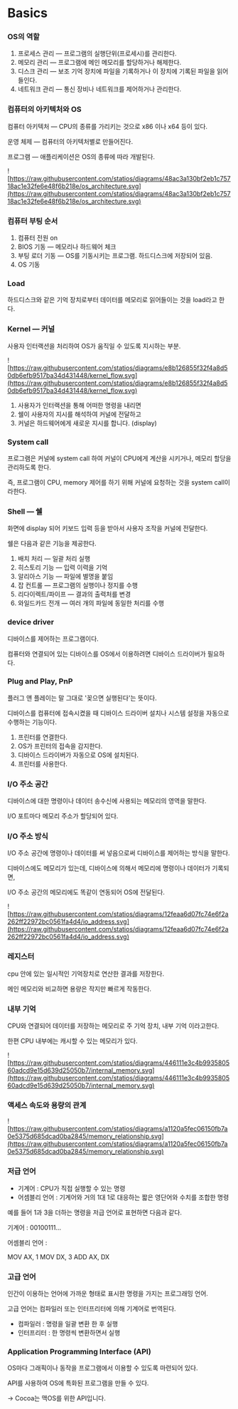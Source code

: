 # Basics

### OS의 역할

1. 프로세스 관리 — 프로그램의 실행단위(프로세시)를 관리한다.
2. 메모리 관리 — 프로그램에 메인 메모리를 할당하거나 해제한다.
3. 디스크 관리 — 보조 기억 장치에 파일을 기록하거나 이 장치에 기록된 파일을 읽어들인다.
4. 네트워크 관리 — 통신 장비나 네트워크를 제어하거나 관리한다.

### 컴퓨터의 아키텍처와 OS

컴퓨터 아키텍처 — CPU의 종류를 가리키는 것으로 x86 이나 x64 등이 있다.

운영 체제 — 컴퓨터의 아키텍처별로 만들어진다.

프로그램 — 애플리케이션은 OS의 종류에 따라 개발된다.

![https://raw.githubusercontent.com/statios/diagrams/48ac3a130bf2eb1c75718ac1e32fe6e48f6b218e/os_architecture.svg](https://raw.githubusercontent.com/statios/diagrams/48ac3a130bf2eb1c75718ac1e32fe6e48f6b218e/os_architecture.svg)

### 컴퓨터 부팅 순서

1. 컴퓨터 전원 on
2. BIOS 기동 — 메모리나 하드웨어 체크
3. 부팅 로더 기동 — OS를 기동시키는 프로그램. 하드디스크에 저장되어 있음.
4. OS 기동

### Load

하드디스크와 같은 기억 장치로부터 데이터를 메모리로 읽어들이는 것을 load라고 한다.

### Kernel — 커널

사용자 인터랙션을 처리하여 OS가 움직일 수 있도록 지시하는 부분.

![https://raw.githubusercontent.com/statios/diagrams/e8b126855f32f4a8d50db6efb9517ba34d431448/kernel_flow.svg](https://raw.githubusercontent.com/statios/diagrams/e8b126855f32f4a8d50db6efb9517ba34d431448/kernel_flow.svg)

1. 사용자가 인터랙션을 통해 어떠한 명령을 내리면
2. 쉘이 사용자의 지시를 해석하여 커널에 전달하고
3. 커널은 하드웨어에게 새로운 지시를 합니다. (display)

### System call

프로그램은 커널에 system call 하여 커널이 CPU에게 계산을 시키거나, 메모리 할당을 관리하도록 한다.

즉, 프로그램이 CPU, memory 제어를 하기 위해 커널에 요청하는 것을 system call이라한다.

### Shell — 쉘

화면에 display 되어 키보드 입력 등을 받아서 사용자 조작을 커널에 전달한다.

쉘은 다음과 같은 기능을 제공한다.

1. 배치 처리 — 일괄 처리 실행
2. 히스토리 기능 — 입력 이력을 기억
3. 알리아스 기능 — 파일에 별명을 붙임
4. 잡 컨트롤 — 프로그램의 실행이나 정지를 수행
5. 리다이렉트/파이프 — 결과의 출력처를 변경
6. 와일드카드 전개 — 여러 개의 파일에 동일한 처리를 수행

### device driver

디바이스를 제어하는 프로그램이다.

컴퓨터와 연결되어 있는 디바이스를 OS에서 이용하려면 디바이스 드라이버가 필요하다.

### Plug and Play, PnP

플러그 앤 플레이는 말 그대로 '꽂으면 실행된다'는 뜻이다.

디바이스를 컴퓨터에 접속시켰을 때 디바이스 드라이버 설치나 시스템 설정을 자동으로 수행하는 기능이다.

1. 프린터를 연결한다.
2. OS가 프린터의 접속을 감지한다.
3. 디바이스 드라이버가 자동으로 OS에 설치된다.
4. 프린터를 사용한다.

### I/O 주소 공간

디바이스에 대한 명령이나 데이터 송수신에 사용되는 메모리의 영역을 말한다.

I/O 포트마다 메모리 주소가 할당되어 있다.

### I/O 주소 방식

I/O 주소 공간에 명령이나 데이터를 써 넣음으로써 디바이스를 제어하는 방식을 말한다.

디바이스에도 메모리가 있는데, 디바이스에 의해서 메모리에 명령이나 데이터가 기록되면,

I/O 주소 공간의 메모리에도 똑같이 연동되어 OS에 전달된다.

![https://raw.githubusercontent.com/statios/diagrams/12feaa6d07fc74e6f2a262ff22972bc0561fa4d4/io_address.svg](https://raw.githubusercontent.com/statios/diagrams/12feaa6d07fc74e6f2a262ff22972bc0561fa4d4/io_address.svg)

### 레지스터

cpu 안에 있는 일시적인 기억장치로 연산한 결과를 저장한다.

메인 메모리와 비교하면 용량은 작지만 빠르게 작동한다.

### 내부 기억

CPU와 연결되어 데이터를 저장하는 메모리로 주 기억 장치, 내부 기억 이라고한다.

한편 CPU 내부에는 캐시할 수 있는 메모리가 있다.

![https://raw.githubusercontent.com/statios/diagrams/446111e3c4b993580560adcd9e15d639d25050b7/internal_memory.svg](https://raw.githubusercontent.com/statios/diagrams/446111e3c4b993580560adcd9e15d639d25050b7/internal_memory.svg)

### 액세스 속도와 용량의 관계

![https://raw.githubusercontent.com/statios/diagrams/a1120a5fec06150fb7a0e5375d685dcad0ba2845/memory_relationship.svg](https://raw.githubusercontent.com/statios/diagrams/a1120a5fec06150fb7a0e5375d685dcad0ba2845/memory_relationship.svg)

### 저급 언어

- 기계어 : CPU가 직접 실행할 수 있는 명령
- 어셈블리 언어 : 기계어와 거의 1대 1로 대응하는 짧은 영단어와 수치를 조합한 명령

예를 들어 1과 3을 더하는 명령을 저급 언어로 표현하면 다음과 같다.

기계어 : 00100111...

어셈블리 언어 : 

MOV AX, 1
MOV DX, 3
ADD AX, DX

### 고급 언어

인간이 이용하는 언어에 가까운 형태로 표시한 명령을 가지는 프로그래밍 언어.

고급 언어는 컴파일러 또는 인터프리터에 의해 기계어로 번역된다.

- 컴파일러 : 명령을 일괄 변환 한 후 실행
- 인터프리터 : 한 명령씩 변환하면서 실행

### Application Programming Interface (API)

OS마다 그래픽이나 동작을 프로그램에서 이용할 수 있도록 마련되어 있다.

API를 사용하여 OS에 특화된 프로그램을 만들 수 있다.

→ Cocoa는 맥OS를 위한 API입니다.